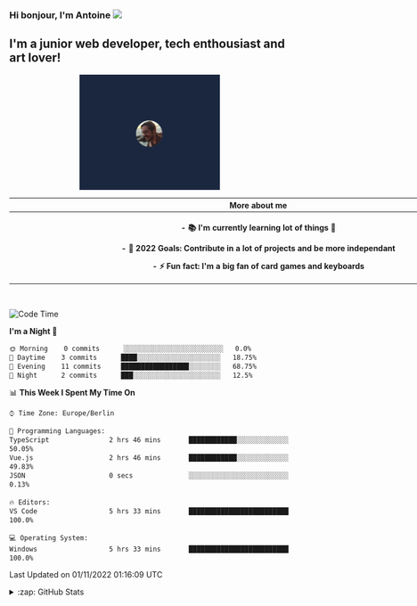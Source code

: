 ### Hi bonjour, I'm Antoine <img src="https://media.giphy.com/media/hvRJCLFzcasrR4ia7z/giphy.gif" style="width: 25px;">

## **I'm a junior web developer, tech enthousiast and art lover!**

<img alt="gif" src="https://github.com/lbAntoine/lbAntoine/blob/master/exampleui.gif?raw=true" style="display: block; margin-left: auto; margin-right: auto; width: 50%;" />


<table style="width: 1800px;">
  <thead>
    <th style="text-align: center; width: 50%;">More about me</th>
    <th style="text-align: center; width: 50%;">Tech I use</th>
  </thead>
  <tbody>
    <th>
      <p>- 📚 I'm currently learning lot of things 🤣</p>
      <p>- 🥅 2022 Goals: Contribute in a lot of projects and be more independant</p>
      <p>- ⚡ Fun fact: I'm a big fan of card games and keyboards</p>
    </th>
    <th>
      <div style="display: flex; flex-wrap: wrap;">
        <p style="margin-right: 10px;height: 45px; width: 45px; background-color: #4e4e50; border-radius: 1em; display: flex; align-items: center; justify-content: center;">
          <img align="left" alt="Vuejs" width="30px" src="https://upload.wikimedia.org/wikipedia/commons/thumb/d/d9/Node.js_logo.svg/1280px-Node.js_logo.svg.png" />
        </p>
        <p style="margin-right: 10px;height: 45px; width: 45px; background-color: #4e4e50; border-radius: 1em; display: flex; align-items: center; justify-content: center;">
          <img align="left" alt="Vuejs" width="30px" src="https://upload.wikimedia.org/wikipedia/commons/thumb/9/95/Vue.js_Logo_2.svg/langfr-220px-Vue.js_Logo_2.svg.png" />
        </p>
        <p style="margin-right: 10px;height: 45px; width: 45px; background-color: #4e4e50; border-radius: 1em; display: flex; align-items: center; justify-content: center;">
          <img align="left" alt="React" width="30px" src="https://upload.wikimedia.org/wikipedia/commons/thumb/a/a7/React-icon.svg/512px-React-icon.svg.png?20220125121207" />
        </p>
        <p style="margin-right: 10px;height: 45px; width: 45px; background-color: #4e4e50; border-radius: 1em; display: flex; align-items: center; justify-content: center;">
          <img align="left" alt="Vuejs" width="30px" src="https://upload.wikimedia.org/wikipedia/commons/thumb/9/91/Electron_Software_Framework_Logo.svg/langfr-220px-Electron_Software_Framework_Logo.svg.png" />
        </p>
        <p style="margin-right: 10px;height: 45px; width: 45px; background-color: #4e4e50; border-radius: 1em; display: flex; align-items: center; justify-content: center;">
          <img align="left" alt="Vuejs" width="30px" src="https://upload.wikimedia.org/wikipedia/commons/thumb/4/4c/Typescript_logo_2020.svg/2048px-Typescript_logo_2020.svg.png" />
        </p>
        <p style="margin-right: 10px;height: 45px; width: 45px; background-color: #4e4e50; border-radius: 1em; display: flex; align-items: center; justify-content: center;">
          <img align="left" alt="Vuejs" width="30px" src="https://raw.githubusercontent.com/github/explore/80688e429a7d4ef2fca1e82350fe8e3517d3494d/topics/html/html.png" />
        </p>
        <p style="margin-right: 10px;height: 45px; width: 45px; background-color: #4e4e50; border-radius: 1em; display: flex; align-items: center; justify-content: center;">
          <img align="left" alt="Vuejs" width="30px" src="https://raw.githubusercontent.com/github/explore/80688e429a7d4ef2fca1e82350fe8e3517d3494d/topics/css/css.png" />
        </p>
        <p style="margin-right: 10px;height: 45px; width: 45px; background-color: #4e4e50; border-radius: 1em; display: flex; align-items: center; justify-content: center;">
          <img align="left" alt="Vuejs" width="30px" src="https://raw.githubusercontent.com/github/explore/80688e429a7d4ef2fca1e82350fe8e3517d3494d/topics/sass/sass.png" />
        </p>
        <p style="margin-right: 10px;height: 45px; width: 45px; background-color: #4e4e50; border-radius: 1em; display: flex; align-items: center; justify-content: center;">
          <img align="left" alt="Vuejs" width="30px" src="https://upload.wikimedia.org/wikipedia/commons/thumb/c/cf/Angular_full_color_logo.svg/langfr-220px-Angular_full_color_logo.svg.png" />
        </p>
        <p style="margin-right: 10px;height: 45px; width: 45px; background-color: #4e4e50; border-radius: 1em; display: flex; align-items: center; justify-content: center;">
          <img align="left" alt="Vuejs" width="30px" src="https://upload.wikimedia.org/wikipedia/commons/thumb/2/27/PHP-logo.svg/131px-PHP-logo.svg.png" />
        </p>
        <p style="margin-right: 10px;height: 45px; width: 45px; background-color: #4e4e50; border-radius: 1em; display: flex; align-items: center; justify-content: center;">
          <img align="left" alt="Vuejs" width="30px" src="https://cdn.icon-icons.com/icons2/112/PNG/512/python_18894.png" />
        </p>
        <p style="margin-right: 10px;height: 45px; width: 45px; background-color: #4e4e50; border-radius: 1em; display: flex; align-items: center; justify-content: center;">
          <img align="left" alt="Vuejs" width="30px" src="https://upload.wikimedia.org/wikipedia/fr/thumb/6/62/MySQL.svg/1200px-MySQL.svg.png" />
        </p>
        <p style="margin-right: 10px;height: 45px; width: 45px; background-color: #4e4e50; border-radius: 1em; display: flex; align-items: center; justify-content: center;">
          <img align="left" alt="Vuejs" width="30px" src="https://img.icons8.com/color/452/mongodb.png" />
        </p>
        <p style="margin-right: 10px;height: 45px; width: 45px; background-color: #4e4e50; border-radius: 1em; display: flex; align-items: center; justify-content: center;">
          <img align="left" alt="Vuejs" width="30px" src="https://iconape.com/wp-content/png_logo_vector/git-icon.png" />
        </p>
        <p style="margin-right: 10px;height: 45px; width: 45px; background-color: #4e4e50; border-radius: 1em; display: flex; align-items: center; justify-content: center;">
          <img align="left" alt="Vuejs" width="30px" src="https://upload.wikimedia.org/wikipedia/commons/thumb/c/c2/Adobe_XD_CC_icon.svg/2101px-Adobe_XD_CC_icon.svg.png" />
        </p>
        <p style="margin-right: 10px;height: 45px; width: 45px; background-color: #4e4e50; border-radius: 1em; display: flex; align-items: center; justify-content: center;">
          <img align="left" alt="Vuejs" width="30px" src="https://upload.wikimedia.org/wikipedia/commons/thumb/a/af/Adobe_Photoshop_CC_icon.svg/1200px-Adobe_Photoshop_CC_icon.svg.png" />
        </p>
      </div>
    </th>
  </tbody>
</table>

<br>

  <!--START_SECTION:waka-->
![Code Time](http://img.shields.io/badge/Code%20Time-608%20hrs%2026%20mins-blue)

**I'm a Night 🦉** 

```text
🌞 Morning    0 commits      ░░░░░░░░░░░░░░░░░░░░░░░░░   0.0% 
🌆 Daytime    3 commits      ████░░░░░░░░░░░░░░░░░░░░░   18.75% 
🌃 Evening    11 commits     █████████████████░░░░░░░░   68.75% 
🌙 Night      2 commits      ███░░░░░░░░░░░░░░░░░░░░░░   12.5%

```


📊 **This Week I Spent My Time On** 

```text
⌚︎ Time Zone: Europe/Berlin

💬 Programming Languages: 
TypeScript               2 hrs 46 mins       ████████████░░░░░░░░░░░░░   50.05% 
Vue.js                   2 hrs 46 mins       ████████████░░░░░░░░░░░░░   49.83% 
JSON                     0 secs              ░░░░░░░░░░░░░░░░░░░░░░░░░   0.13%

🔥 Editors: 
VS Code                  5 hrs 33 mins       █████████████████████████   100.0%

💻 Operating System: 
Windows                  5 hrs 33 mins       █████████████████████████   100.0%

```


 Last Updated on 01/11/2022 01:16:09 UTC
<!--END_SECTION:waka-->

<details>
  <summary>:zap: GitHub Stats</summary>

  <img align="left" width="350px" height="100%" src="https://github-readme-stats.vercel.app/api?username=lbAntoine&count_private=true&show_icons=true&theme=tokyonight&hide_border=true" alt="lbantoine" />
  <img align="right" width="340px" src="https://github-readme-stats.vercel.app/api/top-langs?username=lbantoine&show_icons=true&locale=en&layout=compact&theme=tokyonight&hide_border=true" alt="lbantoine" />

</details>

<!-- [website]: https://lbAntoine.fr/ -->
[twitter]: https://twitter.com/tomato_wizard
[linkedin]: https://www.linkedin.com/in/antoine-le-bras/
[github]: https://github.com/lbAntoine
